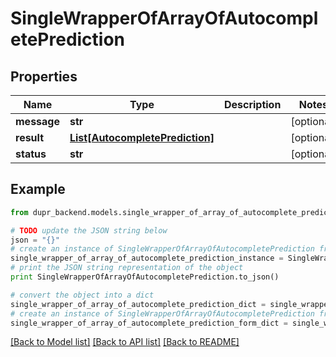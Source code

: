 # SingleWrapperOfArrayOfAutocompletePrediction


## Properties
Name | Type | Description | Notes
------------ | ------------- | ------------- | -------------
**message** | **str** |  | [optional] 
**result** | [**List[AutocompletePrediction]**](AutocompletePrediction.md) |  | [optional] 
**status** | **str** |  | [optional] 

## Example

```python
from dupr_backend.models.single_wrapper_of_array_of_autocomplete_prediction import SingleWrapperOfArrayOfAutocompletePrediction

# TODO update the JSON string below
json = "{}"
# create an instance of SingleWrapperOfArrayOfAutocompletePrediction from a JSON string
single_wrapper_of_array_of_autocomplete_prediction_instance = SingleWrapperOfArrayOfAutocompletePrediction.from_json(json)
# print the JSON string representation of the object
print SingleWrapperOfArrayOfAutocompletePrediction.to_json()

# convert the object into a dict
single_wrapper_of_array_of_autocomplete_prediction_dict = single_wrapper_of_array_of_autocomplete_prediction_instance.to_dict()
# create an instance of SingleWrapperOfArrayOfAutocompletePrediction from a dict
single_wrapper_of_array_of_autocomplete_prediction_form_dict = single_wrapper_of_array_of_autocomplete_prediction.from_dict(single_wrapper_of_array_of_autocomplete_prediction_dict)
```
[[Back to Model list]](../README.md#documentation-for-models) [[Back to API list]](../README.md#documentation-for-api-endpoints) [[Back to README]](../README.md)


